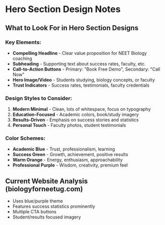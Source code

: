 # Hero Section Design Notes

## What to Look For in Hero Section Designs

### Key Elements:

- **Compelling Headline** - Clear value proposition for NEET Biology coaching
- **Subheading** - Supporting text about success rates, faculty, etc.
- **Call-to-Action Buttons** - Primary: "Book Free Demo", Secondary: "Call Now"
- **Hero Image/Video** - Students studying, biology concepts, or faculty
- **Trust Indicators** - Success rates, testimonials, faculty credentials

### Design Styles to Consider:

1. **Modern Minimal** - Clean, lots of whitespace, focus on typography
2. **Education-Focused** - Academic colors, book/study imagery
3. **Results-Driven** - Emphasis on success stories and statistics
4. **Personal Touch** - Faculty photos, student testimonials

### Color Schemes:

- **Academic Blue** - Trust, professionalism, learning
- **Success Green** - Growth, achievement, positive results
- **Warm Orange** - Energy, enthusiasm, approachability
- **Professional Purple** - Wisdom, creativity, premium feel

## Current Website Analysis (biologyforneetug.com)

- Uses blue/purple theme
- Features success statistics prominently
- Multiple CTA buttons
- Student/results focused imagery
